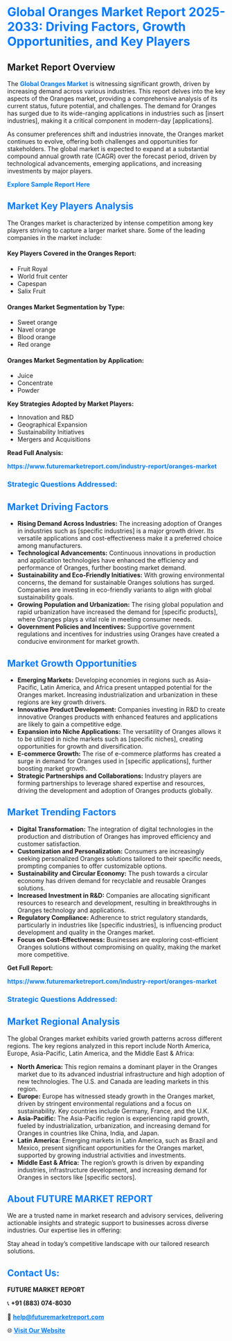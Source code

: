 <h1 style="color: #007BFF;">Global Oranges Market Report 2025-2033: Driving Factors, Growth Opportunities, and Key Players</h1>

<section id="overview">
<h2>Market Report Overview</h2>
<p>The <a href="https://www.futuremarketreport.com/industry-report/oranges-market" style="color: #007BFF; text-decoration: none;"><strong>Global Oranges Market</strong></a> is witnessing significant growth, driven by increasing demand across various industries. This report delves into the key aspects of the Oranges market, providing a comprehensive analysis of its current status, future potential, and challenges. The demand for Oranges has surged due to its wide-ranging applications in industries such as [insert industries], making it a critical component in modern-day [applications].</p>
<p>As consumer preferences shift and industries innovate, the Oranges market continues to evolve, offering both challenges and opportunities for stakeholders. The global market is expected to expand at a substantial compound annual growth rate (CAGR) over the forecast period, driven by technological advancements, emerging applications, and increasing investments by major players.</p>
</section>

<section id="overview">
<p><a href="https://www.futuremarketreport.com/request-sample/reportId=109795" style="color: #007BFF; text-decoration: none;"><strong>Explore Sample Report Here</strong></a></p>
</section>

<section id="key-players">
<h2 style="color: #007BFF;">Market Key Players Analysis</h2>
<p>The Oranges market is characterized by intense competition among key players striving to capture a larger market share. Some of the leading companies in the market include:</p>
<h4>Key Players Covered in the Oranges Report:</h4>
<ul><li>Fruit Royal</li><li>World fruit center</li><li>Capespan</li><li>Salix Fruit</li></ul>
<h4>Oranges Market Segmentation by Type:</h4>
<ul><li>Sweet orange</li><li>Navel orange</li><li>Blood orange</li><li>Red orange</li></ul>

<h4>Oranges Market Segmentation by Application:</h4>
<ul><li>Juice</li><li>Concentrate</li><li>Powder</li></ul>
<p><strong>Key Strategies Adopted by Market Players:</strong></p>
<ul>
<li>Innovation and R&D</li>
<li>Geographical Expansion</li>
<li>Sustainability Initiatives</li>
<li>Mergers and Acquisitions</li>
</ul>
</section>

<section>
<p><strong>Read Full Analysis: </strong></p><a href="https://www.futuremarketreport.com/industry-report/oranges-market" style="color: #007BFF; text-decoration: none;"><strong>https://www.futuremarketreport.com/industry-report/oranges-market</strong></a>
<h3 style="color: #007BFF;">Strategic Questions Addressed:</h3>
</section>

<section id="driving-factors">
<h2 style="color: #007BFF;">Market Driving Factors</h2>
<ul>
<li><strong>Rising Demand Across Industries:</strong> The increasing adoption of Oranges in industries such as [specific industries] is a major growth driver. Its versatile applications and cost-effectiveness make it a preferred choice among manufacturers.</li>
<li><strong>Technological Advancements:</strong> Continuous innovations in production and application technologies have enhanced the efficiency and performance of Oranges, further boosting market demand.</li>
<li><strong>Sustainability and Eco-Friendly Initiatives:</strong> With growing environmental concerns, the demand for sustainable Oranges solutions has surged. Companies are investing in eco-friendly variants to align with global sustainability goals.</li>
<li><strong>Growing Population and Urbanization:</strong> The rising global population and rapid urbanization have increased the demand for [specific products], where Oranges plays a vital role in meeting consumer needs.</li>
<li><strong>Government Policies and Incentives:</strong> Supportive government regulations and incentives for industries using Oranges have created a conducive environment for market growth.</li>
</ul>
</section>

<section id="growth-opportunities">
<h2 style="color: #007BFF;">Market Growth Opportunities</h2>
<ul>
<li><strong>Emerging Markets:</strong> Developing economies in regions such as Asia-Pacific, Latin America, and Africa present untapped potential for the Oranges market. Increasing industrialization and urbanization in these regions are key growth drivers.</li>
<li><strong>Innovative Product Development:</strong> Companies investing in R&D to create innovative Oranges products with enhanced features and applications are likely to gain a competitive edge.</li>
<li><strong>Expansion into Niche Applications:</strong> The versatility of Oranges allows it to be utilized in niche markets such as [specific niches], creating opportunities for growth and diversification.</li>
<li><strong>E-commerce Growth:</strong> The rise of e-commerce platforms has created a surge in demand for Oranges used in [specific applications], further boosting market growth.</li>
<li><strong>Strategic Partnerships and Collaborations:</strong> Industry players are forming partnerships to leverage shared expertise and resources, driving the development and adoption of Oranges products globally.</li>
</ul>
</section>

<section id="trending-factors">
<h2 style="color: #007BFF;">Market Trending Factors</h2>
<ul>
<li><strong>Digital Transformation:</strong> The integration of digital technologies in the production and distribution of Oranges has improved efficiency and customer satisfaction.</li>
<li><strong>Customization and Personalization:</strong> Consumers are increasingly seeking personalized Oranges solutions tailored to their specific needs, prompting companies to offer customizable options.</li>
<li><strong>Sustainability and Circular Economy:</strong> The push towards a circular economy has driven demand for recyclable and reusable Oranges solutions.</li>
<li><strong>Increased Investment in R&D:</strong> Companies are allocating significant resources to research and development, resulting in breakthroughs in Oranges technology and applications.</li>
<li><strong>Regulatory Compliance:</strong> Adherence to strict regulatory standards, particularly in industries like [specific industries], is influencing product development and quality in the Oranges market.</li>
<li><strong>Focus on Cost-Effectiveness:</strong> Businesses are exploring cost-efficient Oranges solutions without compromising on quality, making the market more competitive.</li>
</ul>
</section>

<section>
<p><strong>Get Full Report: </strong></p><a href="https://www.futuremarketreport.com/industry-report/oranges-market" style="color: #007BFF; text-decoration: none;"><strong>https://www.futuremarketreport.com/industry-report/oranges-market</strong></a>
<h3 style="color: #007BFF;">Strategic Questions Addressed:</h3>
</section>


<section id="regional-analysis">
<h2 style="color: #007BFF;">Market Regional Analysis</h2>
<p>The global Oranges market exhibits varied growth patterns across different regions. The key regions analyzed in this report include North America, Europe, Asia-Pacific, Latin America, and the Middle East & Africa:</p>
<ul>
<li><strong>North America:</strong> This region remains a dominant player in the Oranges market due to its advanced industrial infrastructure and high adoption of new technologies. The U.S. and Canada are leading markets in this region.</li>
<li><strong>Europe:</strong> Europe has witnessed steady growth in the Oranges market, driven by stringent environmental regulations and a focus on sustainability. Key countries include Germany, France, and the U.K.</li>
<li><strong>Asia-Pacific:</strong> The Asia-Pacific region is experiencing rapid growth, fueled by industrialization, urbanization, and increasing demand for Oranges in countries like China, India, and Japan.</li>
<li><strong>Latin America:</strong> Emerging markets in Latin America, such as Brazil and Mexico, present significant opportunities for the Oranges market, supported by growing industrial activities and investments.</li>
<li><strong>Middle East & Africa:</strong> The region’s growth is driven by expanding industries, infrastructure development, and increasing demand for Oranges in sectors like [specific sectors].</li>
</ul>
</section>

<footer>
<h2 style="color: #007BFF;">About FUTURE MARKET REPORT</h2>
<p>We are a trusted name in market research and advisory services, delivering actionable insights and strategic support to businesses across diverse industries. Our expertise lies in offering:</p>

<p>Stay ahead in today’s competitive landscape with our tailored research solutions.</p>

<h2 style="color: #007BFF;">Contact Us:</h2>
<p><strong>FUTURE MARKET REPORT</strong></p>
<p>📞 <strong>+91 (883) 074-8030</strong></p>
<p>📧 <strong><a href="mailto:help@futuremarketreport.com" style="color: #007BFF;">help@futuremarketreport.com</a></strong></p>
<p>🌐 <strong><a href="https://www.futuremarketreport.com/" style="color: #007BFF;">Visit Our Website</a></strong></p>
</footer>